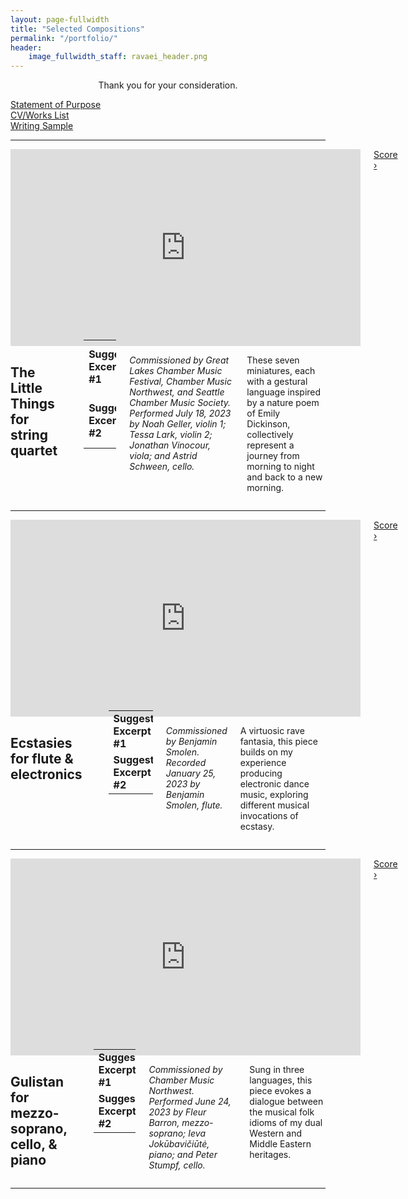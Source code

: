 ```yaml
---
layout: page-fullwidth
title: "Selected Compositions"
permalink: "/portfolio/"
header:
    image_fullwidth_staff: ravaei_header.png
---
```

<p class="teaser" style="text-align: center;">Thank you for your consideration.</p>
<div class="row">
  <div class="medium-4 columns">
    <a href="{{ site.url }}{{ site.baseurl }}/pdfs/kian-ravaei-statement-of-purpose.pdf" target="_blank" class="button radius expand">Statement&nbsp;of&nbsp;Purpose</a>
  </div>
  <div class="medium-4 columns">
    <a href="{{ site.url }}{{ site.baseurl }}/pdfs/kian-ravaei-cv.pdf" target="_blank" class="button radius expand">CV/Works&nbsp;List</a>
  </div>
  <div class="medium-4 columns">
    <a href="{{ site.url }}{{ site.baseurl }}/pdfs/kian-ravaei-writing-sample.pdf" target="_blank" class="button radius expand">Writing&nbsp;Sample</a>
  </div>
</div>
<hr>
<!-- The Little Things -->
<div class="row">
  <div class="medium-4 columns">
    <div class="center flex-video widescreen vimeo">
        <iframe width="560" height="315" src="https://www.youtube.com/embed/Zta7dHCkpRw" frameborder="0" allow="accelerometer; autoplay; encrypted-media; gyroscope; picture-in-picture" allowfullscreen></iframe>
    </div>
    <a href="{{ site.url }}{{ site.baseurl }}/pdfs/the-little-things.pdf" target="_blank" class="button radius small expand">Score ›</a>
  </div>
  <div class="medium-8 columns">
    <h2 class="no-margin">The Little Things <span class="body-teaser">for string quartet</span></h2>
    <br>
    <table style="width: 100%; margin-bottom: 20px; margin-top: -10px;">
      <tr>
        <td><b>Suggested Excerpt #1</b></td>
        <td>4:29–5:50</td>
        <td>Movement III, measures 1–27</td>
        <td>pp. 14–15</td>
      </tr>
      <tr>
        <td><b>Suggested Excerpt #2</b></td>
        <td>11:55–13:40</td>
        <td>Movement VI, measures 1–164</td>
        <td>pp. 30–38</td>
      </tr>
    </table>
    <p><i>Commissioned by Great Lakes Chamber Music Festival, Chamber Music Northwest, and Seattle Chamber Music Society. Performed July 18, 2023 by Noah Geller, violin 1; Tessa Lark, violin 2; Jonathan Vinocour, viola; and Astrid Schween, cello.</i></p>
    <p>These seven miniatures, each with a gestural language inspired by a nature poem of Emily Dickinson, collectively represent a journey from morning to night and back to a new morning.</p>
  </div>
</div>
<hr>
<!-- Ecstasies -->
<div class="row">
  <div class="medium-4 columns">
    <div class="center flex-video widescreen vimeo">
        <iframe width="560" height="315" src="https://www.youtube.com/embed/v38ny2nIjgg" frameborder="0" allow="accelerometer; autoplay; encrypted-media; gyroscope; picture-in-picture" allowfullscreen></iframe>
    </div>
    <a href="{{ site.url }}{{ site.baseurl }}/pdfs/ecstasies.pdf" target="_blank" class="button radius small expand">Score ›</a>
  </div>
  <div class="medium-8 columns">
    <h2 class="no-margin">Ecstasies <span class="body-teaser">for flute &#38; electronics</span></h2>
    <br>
    <table style="width: 100%; margin-bottom: 20px; margin-top: -10px;">
      <tr>
        <td><b>Suggested Excerpt #1</b></td>
        <td>2:47–4:29</td>
        <td>Measures 94–154</td>
        <td>pp. 10–15</td>
      </tr>
      <tr>
        <td><b>Suggested Excerpt #2</b></td>
        <td>6:37–7:59</td>
        <td>Measures 225–270</td>
        <td>pp. 24–28</td>
      </tr>
    </table>
    <p><i>Commissioned by Benjamin Smolen. Recorded January 25, 2023 by Benjamin Smolen, flute.</i></p>
    <p>A virtuosic rave fantasia, this piece builds on my experience producing electronic dance music, exploring different musical invocations of ecstasy.</p>
  </div>
</div>
<hr>
<!-- Gulistan -->
<div class="row">
  <div class="medium-4 columns">
    <div class="center flex-video widescreen vimeo">
        <iframe width="560" height="315" src="https://www.youtube.com/embed/WX3i9fkS-F4" frameborder="0" allow="accelerometer; autoplay; encrypted-media; gyroscope; picture-in-picture" allowfullscreen></iframe>
    </div>
    <a href="{{ site.url }}{{ site.baseurl }}/pdfs/gulistan.pdf" target="_blank" class="button radius small expand">Score ›</a>
  </div>
  <div class="medium-8 columns">
    <h2 class="no-margin">Gulistan <span class="body-teaser">for mezzo-soprano, cello, &#38; piano</span></h2>
    <br>
    <table style="width: 100%; margin-bottom: 20px; margin-top: -10px;">
      <tr>
        <td><b>Suggested Excerpt #1</b></td>
        <td>3:32–5:21</td>
        <td>Part 1, measures 73–108</td>
        <td>pp. 5–7</td>
      </tr>
      <tr>
        <td><b>Suggested Excerpt #2</b></td>
        <td>9:04–10:41</td>
        <td>Part 2, measures 1–85</td>
        <td>pp. 12–18</td>
      </tr>
    </table>
    <p><i>Commissioned by Chamber Music Northwest. Performed June 24, 2023 by Fleur Barron, mezzo-soprano; Ieva Jokūbavičiūtė, piano; and Peter Stumpf, cello.</i></p>
    <p>Sung in three languages, this piece evokes a dialogue between the musical folk idioms of my dual Western and Middle Eastern heritages.</p>
  </div>
</div>
<hr>
